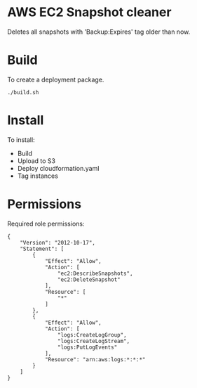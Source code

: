 # AWS EC2 Snapshot cleaner

Deletes all snapshots with 'Backup:Expires' tag older than now.

# Build
To create a deployment package.

	./build.sh

# Install

To install:

* Build
* Upload to S3
* Deploy cloudformation.yaml
* Tag instances

# Permissions
Required role permissions:

	{
		"Version": "2012-10-17",
		"Statement": [
			{
				"Effect": "Allow",
				"Action": [
					"ec2:DescribeSnapshots",
					"ec2:DeleteSnapshot"
				],
				"Resource": [
					"*"
				]
			},
			{
				"Effect": "Allow",
				"Action": [
					"logs:CreateLogGroup",
					"logs:CreateLogStream",
					"logs:PutLogEvents"
				],
				"Resource": "arn:aws:logs:*:*:*"
			}
		]
	}
